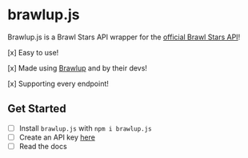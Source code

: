 # brawlup.js
Brawlup.js is a Brawl Stars API wrapper for the [official Brawl Stars API](https://developer.brawlstars.com/)!

[x] Easy to use!

[x] Made using [Brawlup](https://www.brawlup.tk/) and by their devs!

[x] Supporting every endpoint!


## Get Started

- [ ] Install `brawlup.js` with `npm i brawlup.js`
- [ ] Create an API key [here](https://developer.brawlstars.com/#/account)
- [ ] Read the docs
